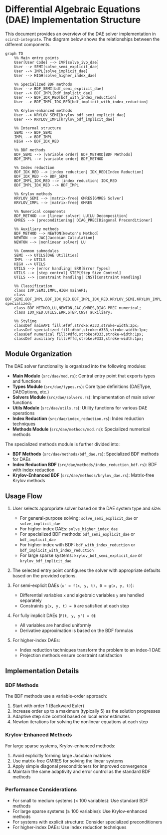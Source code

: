 # Differential Algebraic Equations (DAE) Implementation Structure

This document provides an overview of the DAE solver implementation in `scirs2-integrate`. The diagram below shows the relationships between the different components.

```mermaid
graph TD
    %% Main entry points
    User[User Code] --> IVP[solve_ivp_dae]
    User --> SEMI[solve_semi_explicit_dae]
    User --> IMPL[solve_implicit_dae]
    User --> HIGH[solve_higher_index_dae]

    %% Specialized BDF methods
    User --> BDF_SEMI[bdf_semi_explicit_dae]
    User --> BDF_IMPL[bdf_implicit_dae]
    User --> BDF_IDX_RED[bdf_with_index_reduction]
    User --> BDF_IMPL_IDX_RED[bdf_implicit_with_index_reduction]
    
    %% Krylov-enhanced methods
    User --> KRYLOV_SEMI[krylov_bdf_semi_explicit_dae]
    User --> KRYLOV_IMPL[krylov_bdf_implicit_dae]
    
    %% Internal structure
    SEMI --> BDF_SEMI
    IMPL --> BDF_IMPL
    HIGH --> BDF_IDX_RED
    
    %% BDF methods
    BDF_SEMI --> |variable order| BDF_METHOD[BDF Methods]
    BDF_IMPL --> |variable order| BDF_METHOD
    
    %% Index reduction
    BDF_IDX_RED --> |index reduction| IDX_RED[Index Reduction]
    BDF_IDX_RED --> BDF_SEMI
    BDF_IMPL_IDX_RED --> |index reduction| IDX_RED
    BDF_IMPL_IDX_RED --> BDF_IMPL
    
    %% Krylov methods
    KRYLOV_SEMI --> |matrix-free| GMRES[GMRES Solver]
    KRYLOV_IMPL --> |matrix-free| GMRES
    
    %% Numerical components
    BDF_METHOD --> |linear solver| LU[LU Decomposition]
    GMRES --> |preconditioning| DIAG_PREC[Diagonal Preconditioner]
    
    %% Auxiliary methods
    BDF_METHOD --> NEWTON[Newton's Method]
    NEWTON --> JAC[Jacobian Calculation]
    NEWTON --> |nonlinear solver| LU
    
    %% Common submodules
    SEMI --> UTILS[DAE Utilities]
    IMPL --> UTILS
    HIGH --> UTILS
    UTILS --> |error handling| ERR[Error Types]
    UTILS --> |step control| STEP[Step Size Control]
    UTILS --> |constraint handling| CNST[Constraint Handling]

    %% Classification
    class IVP,SEMI,IMPL,HIGH mainAPI;
    class BDF_SEMI,BDF_IMPL,BDF_IDX_RED,BDF_IMPL_IDX_RED,KRYLOV_SEMI,KRYLOV_IMPL specialized;
    class BDF_METHOD,LU,NEWTON,JAC,GMRES,DIAG_PREC numerical;
    class IDX_RED,UTILS,ERR,STEP,CNST auxiliary;
    
    %% Styling
    classDef mainAPI fill:#f9f,stroke:#333,stroke-width:2px;
    classDef specialized fill:#bbf,stroke:#333,stroke-width:1px;
    classDef numerical fill:#dfd,stroke:#333,stroke-width:1px;
    classDef auxiliary fill:#ffd,stroke:#333,stroke-width:1px;
```

## Module Organization

The DAE solver functionality is organized into the following modules:

- **Main Module** (`src/dae/mod.rs`): Central entry point that exports types and functions
- **Types Module** (`src/dae/types.rs`): Core type definitions (DAEType, DAEOptions, etc.)
- **Solvers Module** (`src/dae/solvers.rs`): Implementation of main solver functions
- **Utils Module** (`src/dae/utils.rs`): Utility functions for various DAE operations
- **Index Reduction** (`src/dae/index_reduction.rs`): Index reduction techniques
- **Methods Module** (`src/dae/methods/mod.rs`): Specialized numerical methods

The specialized methods module is further divided into:

- **BDF Methods** (`src/dae/methods/bdf_dae.rs`): Specialized BDF methods for DAEs
- **Index Reduction BDF** (`src/dae/methods/index_reduction_bdf.rs`): BDF with index reduction
- **Krylov-Enhanced BDF** (`src/dae/methods/krylov_dae.rs`): Matrix-free Krylov methods

## Usage Flow

1. User selects appropriate solver based on the DAE system type and size:
   - For general-purpose solving: `solve_semi_explicit_dae` or `solve_implicit_dae`
   - For higher-index DAEs: `solve_higher_index_dae`
   - For specialized BDF methods: `bdf_semi_explicit_dae` or `bdf_implicit_dae`
   - For higher-index with BDF: `bdf_with_index_reduction` or `bdf_implicit_with_index_reduction`
   - For large sparse systems: `krylov_bdf_semi_explicit_dae` or `krylov_bdf_implicit_dae`

2. The selected entry point configures the solver with appropriate defaults based on the provided options.

3. For semi-explicit DAEs (`x' = f(x, y, t), 0 = g(x, y, t)`):
   - Differential variables `x` and algebraic variables `y` are handled separately
   - Constraints `g(x, y, t) = 0` are satisfied at each step

4. For fully implicit DAEs (`F(t, y, y') = 0`):
   - All variables are handled uniformly
   - Derivative approximation is based on the BDF formulas

5. For higher-index DAEs:
   - Index reduction techniques transform the problem to an index-1 DAE
   - Projection methods ensure constraint satisfaction

## Implementation Details

### BDF Methods

The BDF methods use a variable-order approach:

1. Start with order 1 (Backward Euler)
2. Increase order up to a maximum (typically 5) as the solution progresses
3. Adaptive step size control based on local error estimates
4. Newton iterations for solving the nonlinear equations at each step

### Krylov-Enhanced Methods

For large sparse systems, Krylov-enhanced methods:

1. Avoid explicitly forming large Jacobian matrices
2. Use matrix-free GMRES for solving the linear systems
3. Apply simple diagonal preconditioners for improved convergence
4. Maintain the same adaptivity and error control as the standard BDF methods

### Performance Considerations

- For small to medium systems (< 100 variables): Use standard BDF methods
- For large sparse systems (≥ 100 variables): Use Krylov-enhanced methods
- For systems with explicit structure: Consider specialized preconditioners
- For higher-index DAEs: Use index reduction techniques